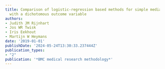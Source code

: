 ```yaml
---
title: Comparison of logistic-regression based methods for simple mediation analysis
  with a dichotomous outcome variable
authors:
- Judith JM Rijnhart
- Jos WR Twisk
- Iris Eekhout
- Martijn W Heymans
date: '2019-01-01'
publishDate: '2024-05-24T13:30:33.237444Z'
publication_types:
- "2"
publication: '*BMC medical research methodology*'
---
```

